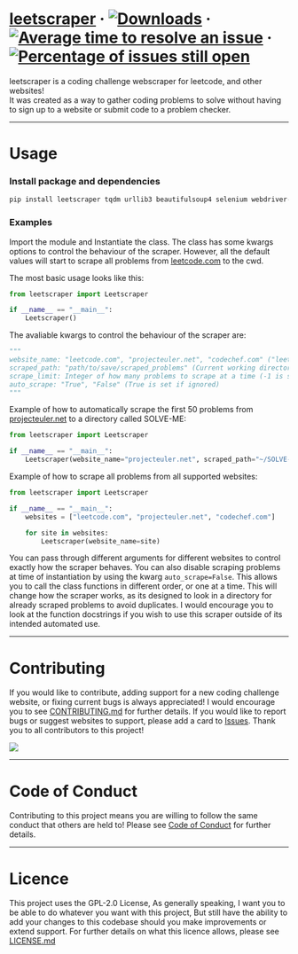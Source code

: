 # [leetscraper](https://pypi.org/project/leetscraper/) &middot; [![Downloads](https://pepy.tech/badge/leetscraper)](https://pepy.tech/project/leetscraper) &middot; [![Average time to resolve an issue](http://isitmaintained.com/badge/resolution/pavocracy/leetscraper.svg)](http://isitmaintained.com/project/pavocracy/leetscraper "Average time to resolve an issue") &middot; [![Percentage of issues still open](http://isitmaintained.com/badge/open/pavocracy/leetscraper.svg)](http://isitmaintained.com/project/pavocracy/leetscraper "Percentage of issues still open")
leetscraper is a coding challenge webscraper for leetcode, and other websites!  
It was created as a way to gather coding problems to solve without having to sign up to a website or submit code to a problem checker.

***
 
# Usage
  
### Install package and dependencies
```python
pip install leetscraper tqdm urllib3 beautifulsoup4 selenium webdriver-manager
```

### Examples

Import the module and Instantiate the class. The class has some kwargs options to control the behaviour of the scraper.
However, all the default values will start to scrape all problems from [leetcode.com](https://leetcode.com) to the cwd.
  
The most basic usage looks like this:
```python
from leetscraper import Leetscraper

if __name__ == "__main__":
    Leetscraper()
```
  
The avaliable kwargs to control the behaviour of the scraper are:
```python
"""
website_name: "leetcode.com", "projecteuler.net", "codechef.com" ("leetcode.com" is set if ignored)
scraped_path: "path/to/save/scraped_problems" (Current working directory is set if ignored)
scrape_limit: Integer of how many problems to scrape at a time (-1 is set if ignored, which is no limit)
auto_scrape: "True", "False" (True is set if ignored)
"""
```
  
Example of how to automatically scrape the first 50 problems from [projecteuler.net](https://projecteuler.net) to a directory called SOLVE-ME:
```python
from leetscraper import Leetscraper

if __name__ == "__main__":
    Leetscraper(website_name="projecteuler.net", scraped_path="~/SOLVE-ME", scrape_limit=50)
```
  
Example of how to scrape all problems from all supported websites:
```python
from leetscraper import Leetscraper

if __name__ == "__main__":
    websites = ["leetcode.com", "projecteuler.net", "codechef.com"]

    for site in websites:
        Leetscraper(website_name=site)
```
  
You can pass through different arguments for different websites to control exactly how the scraper behaves.
You can also disable scraping problems at time of instantiation by using the kwarg `auto_scrape=False`.
This allows you to call the class functions in different order, or one at a time.
This will change how the scraper works, as its designed to look in a directory for already scraped problems to avoid duplicates.
I would encourage you to look at the function docstrings if you wish to use this scraper outside of its intended automated use.

***
# Contributing
If you would like to contribute, adding support for a new coding challenge website, or fixing current bugs is always appreciated!
I would encourage you to see [CONTRIBUTING.md](https://github.com/Pavocracy/leetscraper/blob/main/CONTRIBUTING.md) for further details.
If you would like to report bugs or suggest websites to support, please add a card to [Issues](https://github.com/Pavocracy/leetscraper/issues).
Thank you to all contributors to this project!  
  
<a href="https://github.com/pavocracy/leetscraper/graphs/contributors">
  <img src="https://contrib.rocks/image?repo=pavocracy/leetscraper" />
</a>  

***

# Code of Conduct

Contributing to this project means you are willing to follow the same conduct that others are held to! Please see [Code of Conduct](https://github.com/Pavocracy/leetscraper/blob/main/CODE_OF_CONDUCT.md) for further details.

***

# Licence  
This project uses the GPL-2.0 License, As generally speaking, I want you to be able to do whatever you want with this project, But still have the ability to add your changes
to this codebase should you make improvements or extend support.
For further details on what this licence allows, please see [LICENSE.md](https://github.com/Pavocracy/leetscraper/blob/main/LICENSE.md)
